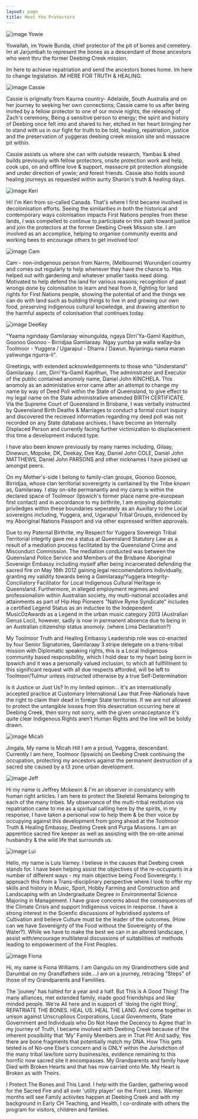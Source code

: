 ```yaml
---
layout: page
title: Meet the Protectors
---
```


![image Yowie](/assets/img/protectors/yowie.jpeg)

Yowallah, im Yowie Bunda, chief protector of the pit of bones and cemetery. Im at Jarjumbah to represent the bones as a descendant of those ancestors who went thru the former Deebing Creek mission.

Im here to achieve repatriation and send the ancestors bones home. Im here to change legislation. IM HERE FOR TRUTH & HEALING.

![image Cassie](/assets/img/protectors/cassie.jpeg)

Cassie is originally from Kaurna country- Adelaide, South Australia and on her journey to seeking her own connections; 
Cassie came to us after being invited by a fellow protector to one of our movie nights, the releasing of  Zach's ceremony, 
Being a sensitive person to energy; the spirit and history of Deebing once felt into and shared to her, etched in her heart bringing her to stand with us in our fight for truth to be told, healing, repatriation, justice and the preservation of yuggeras deebing creek mission site and massacre pit within. 

Cassie assists us where she can with outside research, Yambas & shed builds previously with fellow protectors, onsite protection work and help, cook ups, on and offline love & support, massacre pit protection alongside and under direction of yowie; and forest friends. Cassie also holds sound healing journeys as requested within aunty Sharon's truth & healing days.

![image Keri](/assets/img/protectors/keri.jpeg)

Hi! I'm Keri from so-called Canada. That's where I first became involved in decolonisation efforts. Seeing the similarities in both the historical and contemporary ways colonisation impacts First Nations peoples from these lands, I was compelled to continue to participate on this path toward justice and join the protectors at the former Deebing Creek Mission site. I am involved as an accomplice, helping to organise community events and working bees to encourage others to get involved too!

![image Cam](/assets/img/protectors/cam.jpeg)

Cam - non-indigenous person from Narrm, (Melbourne) Wurundjeri country and comes out regularly to help whenever they have the chance to.  Has helped out with gardening and whatever smaller tasks need doing.  Motivated to help defend the land for various reasons; recognition of past wrongs done by colonisation to learn and heal from it, fighting for land rights for First Nations people, showing the potential of and the things we can do with land such as building things to live in and growing our own food, preserving indigenous cultural knowledge, and drawing attention to the harmful aspects of colonisation that continues today.

![image DeeKey](/assets/img/protectors/deekey.jpeg)

"Yaama ngindaay Gamilaraay winungulda, ngaya DIrri'Ya-Gamil Kapithun, Goonoo Goonoo - Birridjaa Gamilaraay. Ngay yumba ya walla wallay-ba Toolmoor - Yuggera / Ugarapul - Dharra / Dawun. Nyianingu nama maran yaliwunga ngurra-li".

Greetings, with extended acknowledgemnents to those who "Understand" Gamilaraay. I am, Dirri'Ya-Gamil Kapithun, The administrator and Executor of the public contained anomoly name, Daniel John KINCHELA. This anomoly as an administative error came after an attempt to change my name by way of Deed Poll within the State of Queensland, to give effect to my legal name on the State administrative amended BIRTH CERTIFICATE. 
Via the Supreme Court of Queensland in Brisbane, I was verbally instructed by Queensland Birth Deaths & Marriages to conduct a formal court inquiry and discovered the recieved information regarding my deed poll was not recorded on any State database archives. I have become an Internally Displaced Person and currently facing further victimization to displacement this time a development induced type. 

I have also been known previously by many names including, Gilaay, Dinewun, Mopoke, DK, Deekay, Dee Kay, Daniel John COLE, Daniel John MATTHEWS, Daniel John PARSONS and other nicknames I have picked up amongst peers. 

On my Mother's-side I belong to family-clan groups, Goonoo Goonoo, Birridjaa, whose clan territorial sovereignty is contained by the Tribe known as, Gamilaraay. I stay on-site permanantly and my camp is within the declared space of Toolmoor (Ipswich's former place name pre-european first contact) and in accordance to my birthrite, I am enjoying diplomatic priviledges within these boundaries seperately as an Auxillary to the Local sovereigns including, Yuggera, and, Ugarapul Tribal Groups, evidenced by my Aboriginal Nations Passport and via other expressed written approvals. 

Due to my Paternal Birthrite, my Respect for Yuggera Sovereign Tribal Territorial integrity gave me a status at Queensland Statutory Law as a result of a mediation process facilitated by the Queensland Crime and Misconduct Commission. The mediation conducted was between the Queensland Police Service and Members of the Brisbane Aboriginal Sovereign Embassy including myself after being incarcerated defending the sacred fire on May 16th 2012 gaining legal reccomendations individually, granting my validity towards being a Gamilaraay/Yuggera Integrity-Conciliatory Facilitator for Local Indigenous Cultural Heritage in Queensland. 
Furthermore, in alleged employment regimes and professionalism within Australian society, my multi-national accolades and attainments as part of Hip Hop Pioneers "Native Ryme Syndicate" includes a certified Legend Status as an inductee to the Independent MusicOzAwards as a Legend in the urban music category 2013 (Australian Genus Loci), however,  sadly is now in permanent absence due to being in an Australian citizenship status anomoly. (where Lima Declaration?)

My Toolmoor Truth and Healing Embassy Leadership role was co-enacted by four Senior Signatories, Gamilaraay 3 stripe delegate on a trans-tribal mission with Diplomatic speaking rights, this is a Local Indigenous community based responsibility, which I hold dear to my heart being born in Ipswich and it was a personally valued inclusion, to which all fullfillment to this significant request with all due respects afforded, will be left to Toolmoor/Tulmur unless instructed otherwise by a true Self-Determination 

Is it Justice or Just Us? In my limited opinion... It's an internationally accepted practice at Customary International Law that  Free-Nationals have the right to claim their dead in foreign State territories. If we are not allowed to protect the untangible losses from this desecration occurring here at Deebing Creek, then sorry not sorry, with the given unnacceptance it's quite clear Indigenous Rights aren't Human Rights and the line will be boldly drawn.

![image Micah](/assets/img/protectors/micah.jpeg)

Jingala, My name is Micah Hill I am a proud, Yuggera, descendant. Currently I am here, Toolmoor (Ipswich) on Deebing Creek continuing the occupation, protecting my ancestors against the permanent destruction of a sacred site caused by a t3 zone urban development.

![image Jeff](/assets/img/protectors/jeff.jpeg)

Hi my name is Jeffrey Mckewin & I'm an observer in consistancy with human right articles. I am here to protect the Skeletal Remains belonging to each of the many tribes. My observance of the multi-tribal restitution via repatriation came to me as a spiritual callling here by the spirits, in my response, I have taken a personal vow to help them & be their voice by occupying against this development from going ahead at the Toolmoor Truth & Healing Embassy, Deebing Creek and Purga Missions. I am an apprentice sacred fire keeper as well as assisting with the on-site animal husbandry & the wild life that surrounds us.

![image Lui](/assets/img/protectors/lui.jpeg)

Hello, my name is Luis Varney.
I believe in the causes that Deebing creek stands for.
I have been helping assist the objectives of the re-occupants in a number of different ways - my main objective being Food Sovereignty. I approach this from a Trans-disciplinary perspective where I look to offer my skills and history in Music, Sport, Hobby Farming and Construction and Landscaping with an Undergraduate Degree in Environmental Science Majoring in Management. I have grave concerns about the consequences of the Climate Crisis and support Indigenous voices in response. I have a strong interest in the Scienfic discussions of hybridised systems of Cultivation and believe Culture must be the leader of the outcomes. (How can we have Sovereignty of the Food without the Sovereignty of the Water?). While we have to make the best we can in an altered landscape, I assist with/encourage multilateral discussions of suitabilities of methods leading to empowerment of the First Peoples.

![image Fiona](/assets/img/protectors/fiona.jpeg)

Hi, my name is Fiona Williams.  I am Gangulu on my Grandmothers side and Darumbal on my Grandfathers side....I am on a journey, retracing "Steps" of those of my Grandparents and Famililies.

The 'jouney' has halted for a year and a half. But This is A Good Thing! The many alliances, met extended family, made good friendships and like minded people.   We're All here and in support of 'doing the right thing', REPATRIATE THE BONES.  HEAL US.  HEAL THE LAND. And come together in unison against Unscruplious Corporations, Local Govenments, State Government and Individuals who Do Not Have the Decency to Agree that!
In my journey of Truth, I became involved with Deebing Creek because of the inherent possibility that 'My' Family Members are in That Pit!  And sadly, Yes there are bone fragments that potentially match my DNA.  How This gets tested is of No-one Else's concern and is ONLY within the Jurisdiction of the many tribal law/lore sorry business/es, evidence remaining to this horrific now sacred site it encompasses. My Grandparents and family have Died with Broken Hearts and that has now carried onto Me. My Heart is Broken as with Theirs.

I Protect The Bones and This Land.  I help with the Garden, gathering wood for the Sacred Fire and all over 'utility player' on the Front Lines.  Warmer months will see Family actiivites happen at Deebing Creek and with my background in Early CH Teaching, and Health, I co-ordinate with others the program for visitors, children and families.
